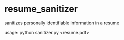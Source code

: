 # resume_sanitizer

sanitizes personally identifiable information in a resume

usage: python sanitizer.py <resume.pdf>
